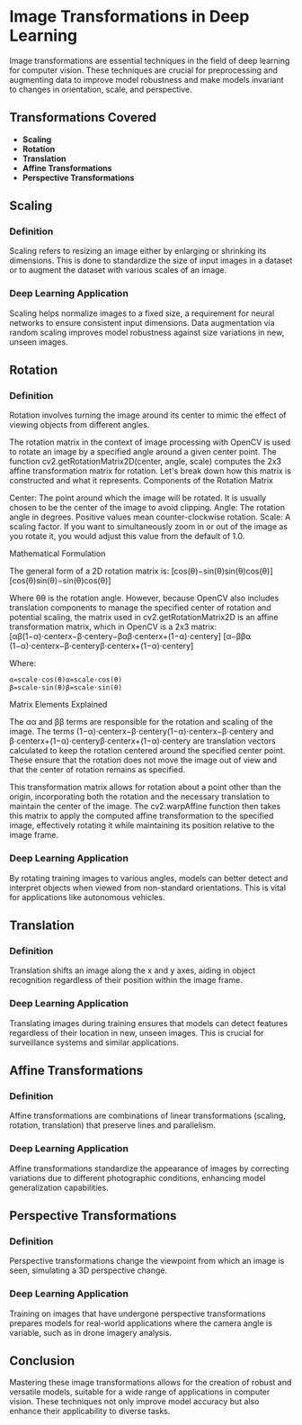 # Image Transformations in Deep Learning

Image transformations are essential techniques in the field of deep learning for computer vision. These techniques are crucial for preprocessing and augmenting data to improve model robustness and make models invariant to changes in orientation, scale, and perspective.

## Transformations Covered

- **Scaling**
- **Rotation**
- **Translation**
- **Affine Transformations**
- **Perspective Transformations**

## Scaling

### Definition
Scaling refers to resizing an image either by enlarging or shrinking its dimensions. This is done to standardize the size of input images in a dataset or to augment the dataset with various scales of an image.

### Deep Learning Application
Scaling helps normalize images to a fixed size, a requirement for neural networks to ensure consistent input dimensions. Data augmentation via random scaling improves model robustness against size variations in new, unseen images.

## Rotation

### Definition
Rotation involves turning the image around its center to mimic the effect of viewing objects from different angles.

The rotation matrix in the context of image processing with OpenCV is used to rotate an image by a specified angle around a given center point. The function cv2.getRotationMatrix2D(center, angle, scale) computes the 2x3 affine transformation matrix for rotation. Let's break down how this matrix is constructed and what it represents.
Components of the Rotation Matrix

Center: The point around which the image will be rotated. It is usually chosen to be the center of the image to avoid clipping.
Angle: The rotation angle in degrees. Positive values mean counter-clockwise rotation.
Scale: A scaling factor. If you want to simultaneously zoom in or out of the image as you rotate it, you would adjust this value from the default of 1.0.

Mathematical Formulation

The general form of a 2D rotation matrix is:
[cos⁡(θ)−sin⁡(θ)sin⁡(θ)cos⁡(θ)]
[cos(θ)sin(θ)​−sin(θ)cos(θ)​]

Where θθ is the rotation angle. However, because OpenCV also includes translation components to manage the specified center of rotation and potential scaling, the matrix used in cv2.getRotationMatrix2D is an affine transformation matrix, which in OpenCV is a 2x3 matrix:
[αβ(1−α)⋅centerx−β⋅centery−βαβ⋅centerx+(1−α)⋅centery]
[α−β​βα​(1−α)⋅centerx​−β⋅centery​β⋅centerx​+(1−α)⋅centery​​]

Where:

    α=scale⋅cos⁡(θ)α=scale⋅cos(θ)
    β=scale⋅sin⁡(θ)β=scale⋅sin(θ)

Matrix Elements Explained

The αα and ββ terms are responsible for the rotation and scaling of the image.
The terms (1−α)⋅centerx−β⋅centery(1−α)⋅centerx​−β⋅centery​ and β⋅centerx+(1−α)⋅centeryβ⋅centerx​+(1−α)⋅centery​ are translation vectors calculated to keep the rotation centered around the specified center point. These ensure that the rotation does not move the image out of view and that the center of rotation remains as specified.

This transformation matrix allows for rotation about a point other than the origin, incorporating both the rotation and the necessary translation to maintain the center of the image. The cv2.warpAffine function then takes this matrix to apply the computed affine transformation to the specified image, effectively rotating it while maintaining its position relative to the image frame.

### Deep Learning Application
By rotating training images to various angles, models can better detect and interpret objects when viewed from non-standard orientations. This is vital for applications like autonomous vehicles.

## Translation

### Definition
Translation shifts an image along the x and y axes, aiding in object recognition regardless of their position within the image frame.

### Deep Learning Application
Translating images during training ensures that models can detect features regardless of their location in new, unseen images. This is crucial for surveillance systems and similar applications.

## Affine Transformations

### Definition
Affine transformations are combinations of linear transformations (scaling, rotation, translation) that preserve lines and parallelism.

### Deep Learning Application
Affine transformations standardize the appearance of images by correcting variations due to different photographic conditions, enhancing model generalization capabilities.

## Perspective Transformations

### Definition
Perspective transformations change the viewpoint from which an image is seen, simulating a 3D perspective change.

### Deep Learning Application
Training on images that have undergone perspective transformations prepares models for real-world applications where the camera angle is variable, such as in drone imagery analysis.

## Conclusion

Mastering these image transformations allows for the creation of robust and versatile models, suitable for a wide range of applications in computer vision. These techniques not only improve model accuracy but also enhance their applicability to diverse tasks.

